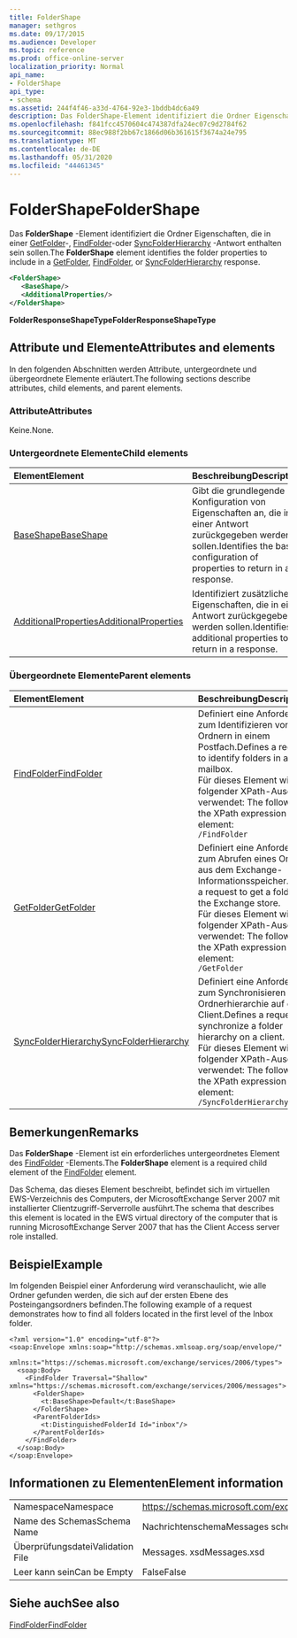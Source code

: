 ```yaml
---
title: FolderShape
manager: sethgros
ms.date: 09/17/2015
ms.audience: Developer
ms.topic: reference
ms.prod: office-online-server
localization_priority: Normal
api_name:
- FolderShape
api_type:
- schema
ms.assetid: 244f4f46-a33d-4764-92e3-1bddb4dc6a49
description: Das FolderShape-Element identifiziert die Ordner Eigenschaften, die in einer GetFolder-, FindFolder-oder SyncFolderHierarchy-Antwort enthalten sein sollen.
ms.openlocfilehash: f841fcc4570604c474387dfa24ec07c9d2784f62
ms.sourcegitcommit: 88ec988f2bb67c1866d06b361615f3674a24e795
ms.translationtype: MT
ms.contentlocale: de-DE
ms.lasthandoff: 05/31/2020
ms.locfileid: "44461345"
---
```

# <a name="foldershape"></a><span data-ttu-id="2f406-103">FolderShape</span><span class="sxs-lookup"><span data-stu-id="2f406-103">FolderShape</span></span>

<span data-ttu-id="2f406-104">Das **FolderShape** -Element identifiziert die Ordner Eigenschaften, die in einer [GetFolder](getfolder.md)-, [FindFolder](findfolder.md)-oder [SyncFolderHierarchy](syncfolderhierarchy.md) -Antwort enthalten sein sollen.</span><span class="sxs-lookup"><span data-stu-id="2f406-104">The **FolderShape** element identifies the folder properties to include in a [GetFolder](getfolder.md), [FindFolder](findfolder.md), or [SyncFolderHierarchy](syncfolderhierarchy.md) response.</span></span> 
  
```xml
<FolderShape>
   <BaseShape/>
   <AdditionalProperties/>
</FolderShape>
```

 <span data-ttu-id="2f406-105">**FolderResponseShapeType**</span><span class="sxs-lookup"><span data-stu-id="2f406-105">**FolderResponseShapeType**</span></span>
## <a name="attributes-and-elements"></a><span data-ttu-id="2f406-106">Attribute und Elemente</span><span class="sxs-lookup"><span data-stu-id="2f406-106">Attributes and elements</span></span>

<span data-ttu-id="2f406-107">In den folgenden Abschnitten werden Attribute, untergeordnete und übergeordnete Elemente erläutert.</span><span class="sxs-lookup"><span data-stu-id="2f406-107">The following sections describe attributes, child elements, and parent elements.</span></span>
  
### <a name="attributes"></a><span data-ttu-id="2f406-108">Attribute</span><span class="sxs-lookup"><span data-stu-id="2f406-108">Attributes</span></span>

<span data-ttu-id="2f406-109">Keine.</span><span class="sxs-lookup"><span data-stu-id="2f406-109">None.</span></span>
  
### <a name="child-elements"></a><span data-ttu-id="2f406-110">Untergeordnete Elemente</span><span class="sxs-lookup"><span data-stu-id="2f406-110">Child elements</span></span>

|<span data-ttu-id="2f406-111">**Element**</span><span class="sxs-lookup"><span data-stu-id="2f406-111">**Element**</span></span>|<span data-ttu-id="2f406-112">**Beschreibung**</span><span class="sxs-lookup"><span data-stu-id="2f406-112">**Description**</span></span>|
|:-----|:-----|
|[<span data-ttu-id="2f406-113">BaseShape</span><span class="sxs-lookup"><span data-stu-id="2f406-113">BaseShape</span></span>](baseshape.md) <br/> |<span data-ttu-id="2f406-114">Gibt die grundlegende Konfiguration von Eigenschaften an, die in einer Antwort zurückgegeben werden sollen.</span><span class="sxs-lookup"><span data-stu-id="2f406-114">Identifies the basic configuration of properties to return in a response.</span></span>  <br/> |
|[<span data-ttu-id="2f406-115">AdditionalProperties</span><span class="sxs-lookup"><span data-stu-id="2f406-115">AdditionalProperties</span></span>](additionalproperties.md) <br/> |<span data-ttu-id="2f406-116">Identifiziert zusätzliche Eigenschaften, die in einer Antwort zurückgegeben werden sollen.</span><span class="sxs-lookup"><span data-stu-id="2f406-116">Identifies additional properties to return in a response.</span></span>  <br/> |
   
### <a name="parent-elements"></a><span data-ttu-id="2f406-117">Übergeordnete Elemente</span><span class="sxs-lookup"><span data-stu-id="2f406-117">Parent elements</span></span>

|<span data-ttu-id="2f406-118">**Element**</span><span class="sxs-lookup"><span data-stu-id="2f406-118">**Element**</span></span>|<span data-ttu-id="2f406-119">**Beschreibung**</span><span class="sxs-lookup"><span data-stu-id="2f406-119">**Description**</span></span>|
|:-----|:-----|
|[<span data-ttu-id="2f406-120">FindFolder</span><span class="sxs-lookup"><span data-stu-id="2f406-120">FindFolder</span></span>](findfolder.md) <br/> |<span data-ttu-id="2f406-121">Definiert eine Anforderung zum Identifizieren von Ordnern in einem Postfach.</span><span class="sxs-lookup"><span data-stu-id="2f406-121">Defines a request to identify folders in a mailbox.</span></span>  <br/> <span data-ttu-id="2f406-122">Für dieses Element wird folgender XPath-Ausdruck verwendet: </span><span class="sxs-lookup"><span data-stu-id="2f406-122">The following is the XPath expression to this element:</span></span>  <br/>  `/FindFolder` <br/> |
|[<span data-ttu-id="2f406-123">GetFolder</span><span class="sxs-lookup"><span data-stu-id="2f406-123">GetFolder</span></span>](getfolder.md) <br/> |<span data-ttu-id="2f406-124">Definiert eine Anforderung zum Abrufen eines Ordners aus dem Exchange-Informationsspeicher.</span><span class="sxs-lookup"><span data-stu-id="2f406-124">Defines a request to get a folder from the Exchange store.</span></span>  <br/> <span data-ttu-id="2f406-125">Für dieses Element wird folgender XPath-Ausdruck verwendet: </span><span class="sxs-lookup"><span data-stu-id="2f406-125">The following is the XPath expression to this element:</span></span>  <br/>  `/GetFolder` <br/> |
|[<span data-ttu-id="2f406-126">SyncFolderHierarchy</span><span class="sxs-lookup"><span data-stu-id="2f406-126">SyncFolderHierarchy</span></span>](syncfolderhierarchy.md) <br/> |<span data-ttu-id="2f406-127">Definiert eine Anforderung zum Synchronisieren einer Ordnerhierarchie auf einem Client.</span><span class="sxs-lookup"><span data-stu-id="2f406-127">Defines a request to synchronize a folder hierarchy on a client.</span></span>  <br/> <span data-ttu-id="2f406-128">Für dieses Element wird folgender XPath-Ausdruck verwendet: </span><span class="sxs-lookup"><span data-stu-id="2f406-128">The following is the XPath expression to this element:</span></span>  <br/>  `/SyncFolderHierarchy` <br/> |
   
## <a name="remarks"></a><span data-ttu-id="2f406-129">Bemerkungen</span><span class="sxs-lookup"><span data-stu-id="2f406-129">Remarks</span></span>

<span data-ttu-id="2f406-130">Das **FolderShape** -Element ist ein erforderliches untergeordnetes Element des [FindFolder](findfolder.md) -Elements.</span><span class="sxs-lookup"><span data-stu-id="2f406-130">The **FolderShape** element is a required child element of the [FindFolder](findfolder.md) element.</span></span> 
  
<span data-ttu-id="2f406-131">Das Schema, das dieses Element beschreibt, befindet sich im virtuellen EWS-Verzeichnis des Computers, der MicrosoftExchange Server 2007 mit installierter Clientzugriff-Serverrolle ausführt.</span><span class="sxs-lookup"><span data-stu-id="2f406-131">The schema that describes this element is located in the EWS virtual directory of the computer that is running MicrosoftExchange Server 2007 that has the Client Access server role installed.</span></span>
  
## <a name="example"></a><span data-ttu-id="2f406-132">Beispiel</span><span class="sxs-lookup"><span data-stu-id="2f406-132">Example</span></span>

<span data-ttu-id="2f406-133">Im folgenden Beispiel einer Anforderung wird veranschaulicht, wie alle Ordner gefunden werden, die sich auf der ersten Ebene des Posteingangsordners befinden.</span><span class="sxs-lookup"><span data-stu-id="2f406-133">The following example of a request demonstrates how to find all folders located in the first level of the Inbox folder.</span></span>
  
```
<?xml version="1.0" encoding="utf-8"?>
<soap:Envelope xmlns:soap="http://schemas.xmlsoap.org/soap/envelope/"
  xmlns:t="https://schemas.microsoft.com/exchange/services/2006/types">
  <soap:Body>
    <FindFolder Traversal="Shallow" xmlns="https://schemas.microsoft.com/exchange/services/2006/messages">
      <FolderShape>
        <t:BaseShape>Default</t:BaseShape>
      </FolderShape>
      <ParentFolderIds>
        <t:DistinguishedFolderId Id="inbox"/>
      </ParentFolderIds>
    </FindFolder>
  </soap:Body>
</soap:Envelope>
```

## <a name="element-information"></a><span data-ttu-id="2f406-134">Informationen zu Elementen</span><span class="sxs-lookup"><span data-stu-id="2f406-134">Element information</span></span>

|||
|:-----|:-----|
|<span data-ttu-id="2f406-135">Namespace</span><span class="sxs-lookup"><span data-stu-id="2f406-135">Namespace</span></span>  <br/> |https://schemas.microsoft.com/exchange/services/2006/messages  <br/> |
|<span data-ttu-id="2f406-136">Name des Schemas</span><span class="sxs-lookup"><span data-stu-id="2f406-136">Schema Name</span></span>  <br/> |<span data-ttu-id="2f406-137">Nachrichtenschema</span><span class="sxs-lookup"><span data-stu-id="2f406-137">Messages schema</span></span>  <br/> |
|<span data-ttu-id="2f406-138">Überprüfungsdatei</span><span class="sxs-lookup"><span data-stu-id="2f406-138">Validation File</span></span>  <br/> |<span data-ttu-id="2f406-139">Messages. xsd</span><span class="sxs-lookup"><span data-stu-id="2f406-139">Messages.xsd</span></span>  <br/> |
|<span data-ttu-id="2f406-140">Leer kann sein</span><span class="sxs-lookup"><span data-stu-id="2f406-140">Can be Empty</span></span>  <br/> |<span data-ttu-id="2f406-141">False</span><span class="sxs-lookup"><span data-stu-id="2f406-141">False</span></span>  <br/> |
   
## <a name="see-also"></a><span data-ttu-id="2f406-142">Siehe auch</span><span class="sxs-lookup"><span data-stu-id="2f406-142">See also</span></span>



[<span data-ttu-id="2f406-143">FindFolder</span><span class="sxs-lookup"><span data-stu-id="2f406-143">FindFolder</span></span>](findfolder.md)

